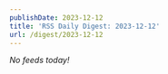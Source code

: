 ```yaml
---
publishDate: 2023-12-12
title: 'RSS Daily Digest: 2023-12-12'
url: /digest/2023-12-12
---
```


_No feeds today!_
